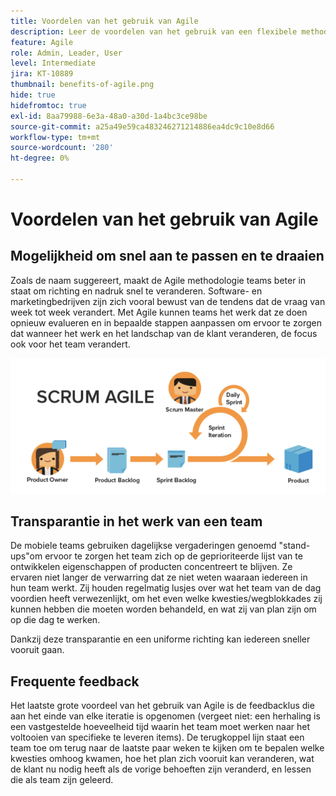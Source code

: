 ```yaml
---
title: Voordelen van het gebruik van Agile
description: Leer de voordelen van het gebruik van een flexibele methodologie.
feature: Agile
role: Admin, Leader, User
level: Intermediate
jira: KT-10889
thumbnail: benefits-of-agile.png
hide: true
hidefromtoc: true
exl-id: 8aa79988-6e3a-48a0-a30d-1a4bc3ce98be
source-git-commit: a25a49e59ca483246271214886ea4dc9c10e8d66
workflow-type: tm+mt
source-wordcount: '280'
ht-degree: 0%

---
```


# Voordelen van het gebruik van Agile

## Mogelijkheid om snel aan te passen en te draaien

Zoals de naam suggereert, maakt de Agile methodologie teams beter in staat om richting en nadruk snel te veranderen. Software- en marketingbedrijven zijn zich vooral bewust van de tendens dat de vraag van week tot week verandert. Met Agile kunnen teams het werk dat ze doen opnieuw evalueren en in bepaalde stappen aanpassen om ervoor te zorgen dat wanneer het werk en het landschap van de klant veranderen, de focus ook voor het team verandert.

![Agile werkstroom](assets/agile-work-stream.png)

## Transparantie in het werk van een team

De mobiele teams gebruiken dagelijkse vergaderingen genoemd &quot;stand-ups&quot;om ervoor te zorgen het team zich op de geprioriteerde lijst van te ontwikkelen eigenschappen of producten concentreert te blijven. Ze ervaren niet langer de verwarring dat ze niet weten waaraan iedereen in hun team werkt. Zij houden regelmatig lusjes over wat het team van de dag voordien heeft verwezenlijkt, om het even welke kwesties/wegblokkades zij kunnen hebben die moeten worden behandeld, en wat zij van plan zijn om op die dag te werken.



Dankzij deze transparantie en een uniforme richting kan iedereen sneller vooruit gaan.



## Frequente feedback

Het laatste grote voordeel van het gebruik van Agile is de feedbacklus die aan het einde van elke iteratie is opgenomen (vergeet niet: een herhaling is een vastgestelde hoeveelheid tijd waarin het team moet werken naar het voltooien van specifieke te leveren items). De terugkoppel lijn staat een team toe om terug naar de laatste paar weken te kijken om te bepalen welke kwesties omhoog kwamen, hoe het plan zich vooruit kan veranderen, wat de klant nu nodig heeft als de vorige behoeften zijn veranderd, en lessen die als team zijn geleerd.
